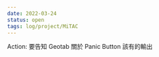 ```yaml
---
date: 2022-03-24
status: open
tags: log/project/MiTAC
---
```



Action: 要告知 Geotab 關於 Panic Button 該有的輸出


